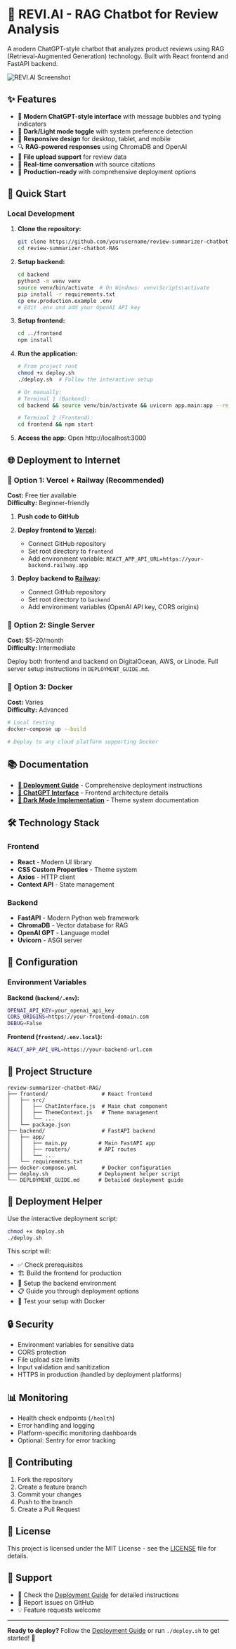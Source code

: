 # 🤖 REVI.AI - RAG Chatbot for Review Analysis

A modern ChatGPT-style chatbot that analyzes product reviews using RAG (Retrieval-Augmented Generation) technology. Built with React frontend and FastAPI backend.

![REVI.AI Screenshot](https://via.placeholder.com/800x400/2a2f3a/f9fafb?text=REVI.AI+ChatGPT-Style+Interface)

## ✨ Features

- 🎨 **Modern ChatGPT-style interface** with message bubbles and typing indicators
- 🌙 **Dark/Light mode toggle** with system preference detection
- 📱 **Responsive design** for desktop, tablet, and mobile
- 🔍 **RAG-powered responses** using ChromaDB and OpenAI
- 📄 **File upload support** for review data
- 💬 **Real-time conversation** with source citations
- 🚀 **Production-ready** with comprehensive deployment options

## 🚀 Quick Start

### Local Development

1. **Clone the repository:**
   ```bash
   git clone https://github.com/yourusername/review-summarizer-chatbot-RAG.git
   cd review-summarizer-chatbot-RAG
   ```

2. **Setup backend:**
   ```bash
   cd backend
   python3 -m venv venv
   source venv/bin/activate  # On Windows: venv\Scripts\activate
   pip install -r requirements.txt
   cp env.production.example .env
   # Edit .env and add your OpenAI API key
   ```

3. **Setup frontend:**
   ```bash
   cd ../frontend
   npm install
   ```

4. **Run the application:**
   ```bash
   # From project root
   chmod +x deploy.sh
   ./deploy.sh  # Follow the interactive setup
   
   # Or manually:
   # Terminal 1 (Backend):
   cd backend && source venv/bin/activate && uvicorn app.main:app --reload
   
   # Terminal 2 (Frontend):
   cd frontend && npm start
   ```

5. **Access the app:** Open http://localhost:3000

## 🌐 Deployment to Internet

### 🥇 **Option 1: Vercel + Railway (Recommended)**

**Cost:** Free tier available  
**Difficulty:** Beginner-friendly

1. **Push code to GitHub**
2. **Deploy frontend to [Vercel](https://vercel.com):**
   - Connect GitHub repository
   - Set root directory to `frontend`
   - Add environment variable: `REACT_APP_API_URL=https://your-backend.railway.app`

3. **Deploy backend to [Railway](https://railway.app):**
   - Connect GitHub repository
   - Set root directory to `backend`
   - Add environment variables (OpenAI API key, CORS origins)

### 🥈 **Option 2: Single Server**

**Cost:** $5-20/month  
**Difficulty:** Intermediate

Deploy both frontend and backend on DigitalOcean, AWS, or Linode. Full server setup instructions in `DEPLOYMENT_GUIDE.md`.

### 🥉 **Option 3: Docker**

**Cost:** Varies  
**Difficulty:** Advanced

```bash
# Local testing
docker-compose up --build

# Deploy to any cloud platform supporting Docker
```

## 📚 Documentation

- **[📖 Deployment Guide](DEPLOYMENT_GUIDE.md)** - Comprehensive deployment instructions
- **[🎨 ChatGPT Interface](frontend/README_CHATGPT_STYLE.md)** - Frontend architecture details
- **[🌙 Dark Mode Implementation](frontend/README_DARK_LIGHT_MODE.md)** - Theme system documentation

## 🛠️ Technology Stack

### Frontend
- **React** - Modern UI library
- **CSS Custom Properties** - Theme system
- **Axios** - HTTP client
- **Context API** - State management

### Backend
- **FastAPI** - Modern Python web framework
- **ChromaDB** - Vector database for RAG
- **OpenAI GPT** - Language model
- **Uvicorn** - ASGI server

## 🔧 Configuration

### Environment Variables

**Backend (`backend/.env`):**
```bash
OPENAI_API_KEY=your_openai_api_key
CORS_ORIGINS=https://your-frontend-domain.com
DEBUG=False
```

**Frontend (`frontend/.env.local`):**
```bash
REACT_APP_API_URL=https://your-backend-url.com
```

## 📁 Project Structure

```
review-summarizer-chatbot-RAG/
├── frontend/                 # React frontend
│   ├── src/
│   │   ├── ChatInterface.js  # Main chat component
│   │   ├── ThemeContext.js   # Theme management
│   │   └── ...
│   └── package.json
├── backend/                  # FastAPI backend
│   ├── app/
│   │   ├── main.py          # Main FastAPI app
│   │   ├── routers/         # API routes
│   │   └── ...
│   └── requirements.txt
├── docker-compose.yml        # Docker configuration
├── deploy.sh                # Deployment helper script
└── DEPLOYMENT_GUIDE.md      # Detailed deployment guide
```

## 🚀 Deployment Helper

Use the interactive deployment script:

```bash
chmod +x deploy.sh
./deploy.sh
```

This script will:
- ✅ Check prerequisites
- 🏗️ Build the frontend for production
- 🐍 Setup the backend environment
- 📋 Guide you through deployment options
- 🔧 Test your setup with Docker

## 🔒 Security

- Environment variables for sensitive data
- CORS protection
- File upload size limits
- Input validation and sanitization
- HTTPS in production (handled by deployment platforms)

## 📊 Monitoring

- Health check endpoints (`/health`)
- Error handling and logging
- Platform-specific monitoring dashboards
- Optional: Sentry for error tracking

## 🤝 Contributing

1. Fork the repository
2. Create a feature branch
3. Commit your changes
4. Push to the branch
5. Create a Pull Request

## 📝 License

This project is licensed under the MIT License - see the [LICENSE](LICENSE) file for details.

## 💬 Support

- 📖 Check the [Deployment Guide](DEPLOYMENT_GUIDE.md) for detailed instructions
- 🐛 Report issues on GitHub
- 💡 Feature requests welcome

---

**Ready to deploy?** Follow the [Deployment Guide](DEPLOYMENT_GUIDE.md) or run `./deploy.sh` to get started! 🚀
